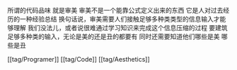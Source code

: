 所谓的代码品味 就是审美 审美不是一个能靠公式定义出来的东西 它是人对过去经历的一种经验总结 换句话说，审美需要人们接触足够多种类类型的信息输入才能够理解 我们没法儿，或者说很难通过学习知识来完成这个信息压缩的过程 要建筑足够多种类的输入，无论是美的还是丑的都要有 同时还需要知道他们哪些是美 哪些是丑

[[tag/Programer]] [[tag/Code]] [[tag/Aesthetics]]